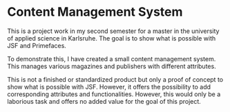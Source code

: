 # Content Management System

This is a project work in my second semester for a master in the university of applied science in Karlsruhe. The goal is to show what is possible with JSF and Primefaces. 

To demonstrate this, I have created a small content management system. This manages various magazines and publishers with different attributes. 

This is not a finished or standardized product but only a proof of concept to show what is possible with JSF. However, it offers the possibility to add corresponding attributes and functionalities. However, this would only be a laborious task and offers no added value for the goal of this project.
